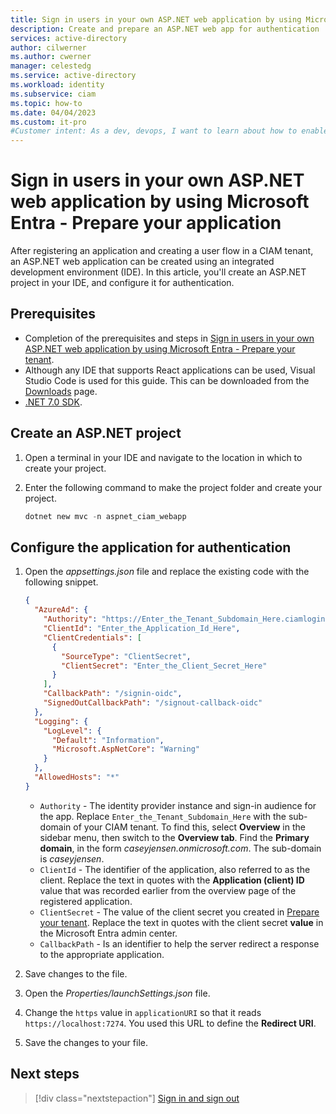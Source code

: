 ```yaml
---
title: Sign in users in your own ASP.NET web application by using Microsoft Entra - Prepare your application 
description: Create and prepare an ASP.NET web app for authentication
services: active-directory
author: cilwerner
ms.author: cwerner
manager: celestedg
ms.service: active-directory
ms.workload: identity
ms.subservice: ciam
ms.topic: how-to
ms.date: 04/04/2023
ms.custom: it-pro
#Customer intent: As a dev, devops, I want to learn about how to enable authentication in my own ASP.NET web app with Azure Active Directory (Azure AD) for customers tenant.
---
```


# Sign in users in your own ASP.NET web application by using Microsoft Entra - Prepare your application

After registering an application and creating a user flow in a CIAM tenant, an ASP.NET web application can be created using an integrated development environment (IDE). In this article, you'll create an ASP.NET project in your IDE, and configure it for authentication.

## Prerequisites

- Completion of the prerequisites and steps in [Sign in users in your own ASP.NET web application by using Microsoft Entra - Prepare your tenant](./how-to-web-app-dotnet-sign-in-prepare-tenant.md).
- Although any IDE that supports React applications can be used, Visual Studio Code is used for this guide. This can be downloaded from the [Downloads](https://visualstudio.microsoft.com/downloads/) page.
- [.NET 7.0 SDK](https://dotnet.microsoft.com/download/dotnet).

## Create an ASP.NET project

1. Open a terminal in your IDE and navigate to the location in which to create your project.
1. Enter the following command to make the project folder and create your project.

    ```powershell
    dotnet new mvc -n aspnet_ciam_webapp
    ```

## Configure the application for authentication

1. Open the *appsettings.json* file and replace the existing code with the following snippet.

    ```json
    {
      "AzureAd": {
        "Authority": "https://Enter_the_Tenant_Subdomain_Here.ciamlogin.com/",
        "ClientId": "Enter_the_Application_Id_Here",
        "ClientCredentials": [
          {
            "SourceType": "ClientSecret",
            "ClientSecret": "Enter_the_Client_Secret_Here"
          }
        ],
        "CallbackPath": "/signin-oidc",
        "SignedOutCallbackPath": "/signout-callback-oidc"
      },
      "Logging": {
        "LogLevel": {
          "Default": "Information",
          "Microsoft.AspNetCore": "Warning"
        }
      },
      "AllowedHosts": "*"
    }
    ```

    * `Authority` - The identity provider instance and sign-in audience for the app. Replace `Enter_the_Tenant_Subdomain_Here` with the sub-domain of your CIAM tenant. To find this, select **Overview** in the sidebar menu, then switch to the **Overview tab**. Find the **Primary domain**, in the form *caseyjensen.onmicrosoft.com*. The sub-domain is *caseyjensen*.
    * `ClientId` - The identifier of the application, also referred to as the client. Replace the text in quotes with the **Application (client) ID** value that was recorded earlier from the overview page of the registered application.
    * `ClientSecret` - The value of the client secret you created in [Prepare your tenant](./how-to-web-app-dotnet-sign-in-prepare-tenant.md). Replace the text in quotes with the client secret **value** in the Microsoft Entra admin center.
    * `CallbackPath` - Is an identifier to help the server redirect a response to the appropriate application.
    
1. Save changes to the file.
1. Open the *Properties/launchSettings.json* file.
1. Change the `https` value in `applicationURI` so that it reads `https://localhost:7274`. You used this URL to define the **Redirect URI**.
1. Save the changes to your file.

## Next steps

> [!div class="nextstepaction"]
> [Sign in and sign out](how-to-web-app-dotnet-sign-in-sign-out.md)